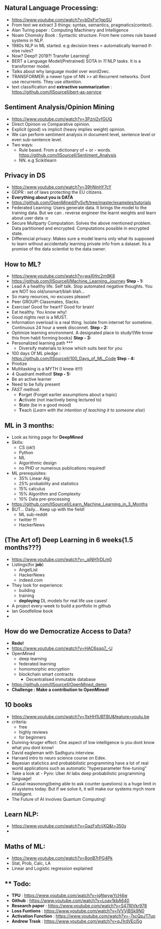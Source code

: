 ## Natural Language Processing:
- https://www.youtube.com/watch?v=bDxFvr1gpSU
- From text we extract 3 things: syntax, semantics, pragmatics(context).
- Alan Turing paper : Computing Machinery and Intelligence
- Noam Chomsky Book : Syntactic structure. From here comes rule based systems in NLP.
- 1980s NLP in ML started. e.g decision trees = automatically learned if-else rules?
- Now? Deep!! 2019?! Transfer Learning!
- BERT a Language Model(Pretrained) SOTA in *11* NLP tasks. It is a transformer model.
- Talks about why language model over word2vec.
- TRANSFORMER: a newer type of NN >> all Recurrent networks. Dont use recurrents. They use *attention*.
- text classification and **extractive summarization** : https://github.com/llSourcell/bert-as-service

## Sentiment Analysis/Opinion Mining
- https://www.youtube.com/watch?v=3Pzni2yfGUQ
- Direct Opinion vs Comparative opinion.
- Explicit (good) vs implicit (heavy implies weight) opinion.
- We can perform sentiment analysis in document level, sentence level or even sub-sentence level.
- Two ways: 
	- Rule based. From a dictionary of + or - words. https://github.com/llSourcell/Sentiment_Analysis
	- NN. e.g Scikitlearn

## Privacy in DS
- https://www.youtube.com/watch?v=39hNjnhY7cY
- GDPR : set of laws protecting the EU citizens.
- **Everything about you is DATA**
- https://github.com/OpenMined/PySyft/tree/master/examples/tutorials
- Federated Learning: Users generate data. It brings the model to the training data. But we can . reverse engineer the learnt weights and learn about user data :o
- Secure Multparty Computation: Solves the above mentioned problem. Data partitioned and encrypted. Computations possible in encrypted state. 
- Differencial privacy: Makes sure a model learns only what its supposed to learn without accidentally learning private info from a dataset. Its a promise of the data scientist to the data owner.

## How to ML?
- https://www.youtube.com/watch?v=waXHrc2m9K8
- https://github.com/llSourcell/Machine_Learning_Journey
**Step - 1:**
- Lead A a healthy life. Self talk. Stop automated negative thoughts. You are NOT too old/unsmart/blah blah...
- So many reources, no excuses please!!
- Peer GROUP! Classmates, Slacks.
- Exercise! Good for heart? Good for brain!
- Eat healthy. You know why!
- Good nights rest is a MUST.
- Information overload is a real thing. Isolate from internet for sometime. Continuous 24 hour a week disconnet.
**Step - 2:**
- Optimize learning environment. A designated place to study!(We know this from habit forming books)
**Step - 3:**
- Personalized learning path ***
	- Diversify materials to know which suits best for you
- 100 days Of ML pledge : https://github.com/llSourcell/100_Days_of_ML_Code
**Step - 4:**
- Priotize
- Multitasking is a MYTH (I knew it!!!)
- 4 Quadrant method!
**Step - 5:**
- Be an active learner
- Need to be fully present
- *FAST* method:
	- **F**orget (Forget earlier assumptions about a topic)
	- **A**ctivate (not inactively being lectured to)
	- **S**tate (be in a good mood)
	- **T**each (*Learn with the intention of teaching it to someone else*)

## ML in 3 months:
- Look as hiring page for **DeepMined**
- Skills:
	- CS (ok!)
	- Python
	- ML
	- Algorithmic design
	- no PHD or numerous publications required!
- ML prerequisites:
	- 35% Linear Alg
	- 25% probability and statistics
	- 15% calculus
	- 15% Algorithm and Complexity
	- 10% Data pre-processing
- https://github.com/llSourcell/Learn_Machine_Learning_in_3_Months
- BUT... Daily... Keep up with the field!
	- ML sub-reddit
	- twitter !!!
	- HackerNews

## (The Art of) Deep Learning in 6 weeks(1.5 months???)
- https://www.youtube.com/watch?v=_qjNH1rDLm0
- Listings(for **job**)
	- AngelList
	- HackerNews
	- indeed.com
- They look for experience:
	- building
	- training
	- **deploying** DL models for real life use cases!
- A project every-week to build a portfolio in github
- Ian Goodfellow book
- 

## How do we Democratize Access to Data?
- **Redo!** 
- https://www.youtube.com/watch?v=HAC6sqq7_-U
- OpenMined
	- deep learning
	- federated learning
	- homomorphic encryption
	- blockchain smart contracts
		- Decentralised immutable database
- https://github.com/llSourcell/OpenMined_demo
- **Challenge : Make a contribution to OpenMined!**

## 10 books
- https://www.youtube.com/watch?v=1lxHH1UBTBU&feature=youtu.be
- criteria:
	- free
	- highly reviews
	- for beginners
- Dunning-kruger effect: One aspect of low intelligence is you dont know what you dont know!
- David eagleman with Sadhguru interview.
- Harvard intro to neuro science course on Edex.
- Bayesian statictics and probabbilistic programming have a lot of real world applications such as automatic "hyperparameter fine-tuning"
- Take a look at - Pyro: Uber AI labs deep probabilistic programming language!
- Causal reasonong(being able to ask counter questions) is a huge limit in AI systems today. But if we solve it, it will make our systems mych more intelligent.
- The Future of AI involves Quantum Computing!

## Learn NLP:
- https://www.youtube.com/watch?v=GazFsfcijXQ&t=350s
- 

## Maths of ML:
- https://www.youtube.com/watch?v=8onB7rPG4Pk
- Stat, Prob, Calc, LA
- Linear and Logistic regression explained

## ** Todo:
- **TPU** : https://www.youtube.com/watch?v=jgNwywYcH4w
- **Github** : https://www.youtube.com/watch?v=Loav1kbA640
- **Research paper** : https://www.youtube.com/watch?v=S47RIVkr978
- **Loss Funtions** : https://www.youtube.com/watch?v=IVVVjBSk9N0
- **Activation Function** : https://www.youtube.com/watch?v=-7scQpJT7uo
- **Andrew Trask** : https://www.youtube.com/watch?v=qJ1rdVEcl5g
